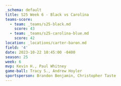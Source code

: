```yaml
---
_schema: default
title: S25 Week 6 - Black vs Carolina
teams-score:
  - team: _teams/s25-black.md
    score: 43
  - team: _teams/s25-carolina-blue.md
    score: 42
location: _locations/carter-baron.md
field: '4'
date: 2023-10-22 10:45:00 -0400
season: 25
week: 6
mvp: Kevin H., Paul Whitney
game-ball: Tracy S., Andrew Hoyler
sportsperson: Brandon Benjamin, Christopher Taste
---
```

